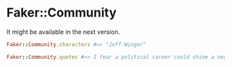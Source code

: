 # Faker::Community

It might be available in the next version.

```ruby
Faker::Community.characters #=> "Jeff Winger"

Faker::Community.quotes #=> I fear a political career could shine a negative light on my drug dealing."
```
